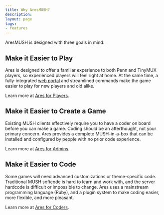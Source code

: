 ```yaml
---
title: Why AresMUSH?
description:
layout: page
tags: 
- features
---
```


AresMUSH is designed with three goals in mind:

## Make it Easier to Play

Ares is designed to offer a familiar experience to both Penn and TinyMUX players, so experienced players will feel right at home. At the same time, a fully-integrated [web portal](/web_portal) and streamlined commands make the game easier to play for new players and old alike.

Learn more at [Ares for Players](/features/ares-for-players).

## Make it Easier to Create a Game

Existing MUSH clients effectively require you to have a coder on board before you can make a game.  Coding should be an afterthought, not your primary concern. Ares provides a complete MUSH-in-a-box that can be installed and configured by people with no prior code experience.

Learn more at [Ares for Admins](/features/ares-for-admins).

## Make it Easier to Code

Some games will need advanced customizations or theme-specific code. Traditional MUSH softcode is hard to learn and work with, and the server hardcode is difficult or impossible to change. Ares uses a mainstream programming language (Ruby), and a plugin system to make coding easier, more flexible, and more pleasant.

Learn more at [Ares for Coders](/features/ares-for-coders).